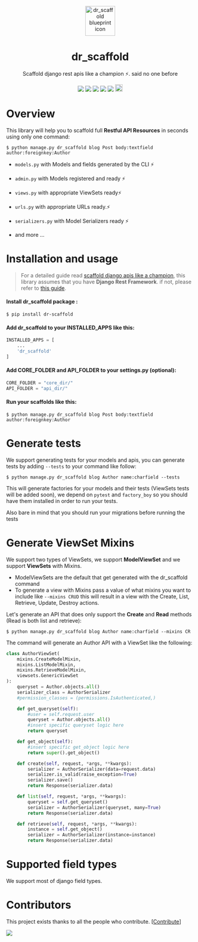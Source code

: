 <p align="center"><a href="https://github.com/Abdenasser/dr_scaffold"><img src="https://ph-files.imgix.net/99f3cc0a-58b1-4c16-bb41-1963b0a692fc.png" alt="dr_scaffold blueprint icon" height="80"/></a></p>
<h1 align="center">dr_scaffold</h1>
<p align="center">Scaffold django rest apis like a champion ⚡. said no one before</p>

<p align="center">
    <a href="https://codecov.io/gh/Abdenasser/dr_scaffold"><img src="https://codecov.io/gh/Abdenasser/dr_scaffold/branch/main/graph/badge.svg?token=VLUZWSTJV2"/></a> <a href="https://app.travis-ci.com/Abdenasser/dr_scaffold"><img src="https://app.travis-ci.com/Abdenasser/dr_scaffold.svg?branch=main"/></a> <a href="https://opensource.org/licenses/MIT"><img src="https://img.shields.io/pypi/l/ansicolortags.svg"/></a> <a href="https://pypi.org/project/dr-scaffold/"><img src="https://d25lcipzij17d.cloudfront.net/badge.svg?id=py&r=r&type=6e&v=2.1.2&x2=0"/></a> <a href="https://pepy.tech/project/dr-scaffold"><img src="https://pepy.tech/badge/dr-scaffold"/></a> <a href="https://twitter.com/intent/tweet?text=Scaffold django rest apis like a champion ⚡. said no one before.&url=https://github.com/Abdenasser/dr_scaffold&hashtags=python,opensource,django,api,developers"><img src="http://randojs.com/images/tweetShield.svg" alt="Tweet" height="20"/></a>

</p>

# Overview

This library will help you to scaffold full **Restful API Resources** in seconds using only one command:

```console
$ python manage.py dr_scaffold blog Post body:textfield author:foreignkey:Author
```

- `models.py` with Models and fields generated by the CLI ⚡
- `admin.py` with Models registered and ready ⚡
- `views.py` with appropriate ViewSets ready⚡
- `urls.py` with appropriate URLs ready.⚡
- `serializers.py` with Model Serializers ready ⚡

- and more ...

# Installation and usage

> For a detailed guide read [scaffold django apis like a champion](https://abdenasser.com/scaffold-django-apis-like-a-champion/), this library assumes that you have **Django Rest Framework**. if not, please refer to [this guide](https://www.django-rest-framework.org/#installation).

#### Install dr_scaffold package :

```console
$ pip install dr-scaffold
```

#### Add dr_scaffold to your INSTALLED_APPS like this:

```python
INSTALLED_APPS = [
    ...
    'dr_scaffold'
]
```

#### Add CORE_FOLDER and API_FOLDER to your settings.py (optional):

```python
CORE_FOLDER = "core_dir/"
API_FOLDER = "api_dir/"
```

#### Run your scaffolds like this:

```console
$ python manage.py dr_scaffold blog Post body:textfield author:foreignkey:Author
```

# Generate tests

We support generating tests for your models and apis, you can generate tests by adding `--tests` to your command like follow:

```console
$ python manage.py dr_scaffold blog Author name:charfield --tests
```

This will generate factories for your models and their tests (ViewSets tests will be added soon), we depend on `pytest` and `factory_boy` so you should have them installed in order to run your tests.

Also bare in mind that you should run your migrations before running the tests

# Generate ViewSet Mixins

We support two types of ViewSets, we support **ModelViewSet** and we
support **ViewSets** with Mixins.

- ModelViewSets are the default that get generated with the
  dr_scaffold command
- To generate a view with Mixins pass a value of what mixins you want
  to include like `--mixins CRUD` this will result in a view with the
  Create, List, Retrieve, Update, Destroy actions.

Let's generate an API that does only support the **Create** and **Read**
methods (Read is both list and retrieve):

```console
$ python manage.py dr_scaffold blog Author name:charfield --mixins CR
```

The command will generate an Author API with a ViewSet like the
following:

```python
class AuthorViewSet(
    mixins.CreateModelMixin,
    mixins.ListModelMixin,
    mixins.RetrieveModelMixin,
    viewsets.GenericViewSet
):
    queryset = Author.objects.all()
    serializer_class = AuthorSerializer
    #permission_classes = (permissions.IsAuthenticated,)

    def get_queryset(self):
        #user = self.request.user
        queryset = Author.objects.all()
        #insert specific queryset logic here
        return queryset

    def get_object(self):
        #insert specific get_object logic here
        return super().get_object()

    def create(self, request, *args, **kwargs):
        serializer = AuthorSerializer(data=request.data)
        serializer.is_valid(raise_exception=True)
        serializer.save()
        return Response(serializer.data)

    def list(self, request, *args, **kwargs):
        queryset = self.get_queryset()
        serializer = AuthorSerializer(queryset, many=True)
        return Response(serializer.data)

    def retrieve(self, request, *args, **kwargs):
        instance = self.get_object()
        serializer = AuthorSerializer(instance=instance)
        return Response(serializer.data)
```

# Supported field types

We support most of django field types.

# Contributors

This project exists thanks to all the people who contribute. [[Contribute](CONTRIBUTING.md)]

<a href="https://github.com/Abdenasser/dr_scaffold/graphs/contributors">
  <img src="https://contrib.rocks/image?repo=Abdenasser/dr_scaffold" />
</a>
